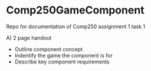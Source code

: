 # Comp250GameComponent
Repo for documentation of Comp250 assignment 1 task 1

A) 2 page handout
  - Outline component concept
  - Indentify the game the component is for
  - Describe key component requirements
